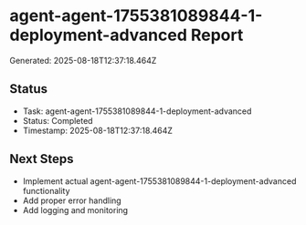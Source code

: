 # agent-agent-1755381089844-1-deployment-advanced Report

Generated: 2025-08-18T12:37:18.464Z

## Status
- Task: agent-agent-1755381089844-1-deployment-advanced
- Status: Completed
- Timestamp: 2025-08-18T12:37:18.464Z

## Next Steps
- Implement actual agent-agent-1755381089844-1-deployment-advanced functionality
- Add proper error handling
- Add logging and monitoring
